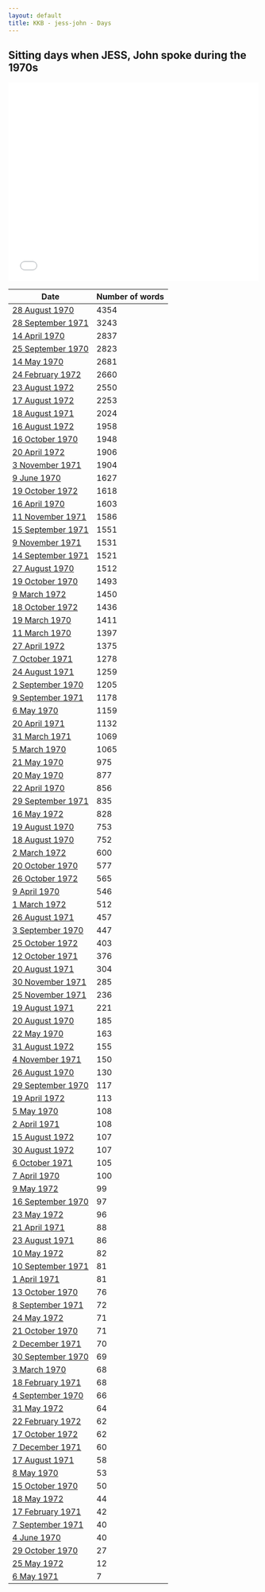 ```yaml
---
layout: default
title: KKB - jess-john - Days
---
```

## Sitting days when JESS, John spoke during the 1970s

<iframe width="100%" height="400" frameborder="0" scrolling="no" src="//plot.ly/~wragge/1415.embed"></iframe>

| Date | Number of words |
|--------------|----------------|
|[28 August 1970](https://historichansard.net/hofreps/1970/19700828_reps_27_hor69/)|4354|
|[28 September 1971](https://historichansard.net/hofreps/1971/19710928_reps_27_hor74/)|3243|
|[14 April 1970](https://historichansard.net/hofreps/1970/19700414_reps_27_hor66/)|2837|
|[25 September 1970](https://historichansard.net/hofreps/1970/19700925_reps_27_hor69/)|2823|
|[14 May 1970](https://historichansard.net/hofreps/1970/19700514_reps_27_hor67/)|2681|
|[24 February 1972](https://historichansard.net/hofreps/1972/19720224_reps_27_hor76/)|2660|
|[23 August 1972](https://historichansard.net/hofreps/1972/19720823_reps_27_hor79/)|2550|
|[17 August 1972](https://historichansard.net/hofreps/1972/19720817_reps_27_hor79/)|2253|
|[18 August 1971](https://historichansard.net/hofreps/1971/19710818_reps_27_hor73/)|2024|
|[16 August 1972](https://historichansard.net/hofreps/1972/19720816_reps_27_hor79/)|1958|
|[16 October 1970](https://historichansard.net/hofreps/1970/19701016_reps_27_hor70/)|1948|
|[20 April 1972](https://historichansard.net/hofreps/1972/19720420_reps_27_hor77/)|1906|
|[3 November 1971](https://historichansard.net/hofreps/1971/19711103_reps_27_hor74/)|1904|
|[9 June 1970](https://historichansard.net/hofreps/1970/19700609_reps_27_hor68/)|1627|
|[19 October 1972](https://historichansard.net/hofreps/1972/19721019_reps_27_hor81/)|1618|
|[16 April 1970](https://historichansard.net/hofreps/1970/19700416_reps_27_hor66/)|1603|
|[11 November 1971](https://historichansard.net/hofreps/1971/19711111_reps_27_hor75/)|1586|
|[15 September 1971](https://historichansard.net/hofreps/1971/19710915_reps_27_hor73/)|1551|
|[9 November 1971](https://historichansard.net/hofreps/1971/19711109_reps_27_hor75/)|1531|
|[14 September 1971](https://historichansard.net/hofreps/1971/19710914_reps_27_hor73/)|1521|
|[27 August 1970](https://historichansard.net/hofreps/1970/19700827_reps_27_hor69/)|1512|
|[19 October 1970](https://historichansard.net/hofreps/1970/19701019_reps_27_hor70/)|1493|
|[9 March 1972](https://historichansard.net/hofreps/1972/19720309_reps_27_hor76/)|1450|
|[18 October 1972](https://historichansard.net/hofreps/1972/19721018_reps_27_hor81/)|1436|
|[19 March 1970](https://historichansard.net/hofreps/1970/19700319_reps_27_hor66/)|1411|
|[11 March 1970](https://historichansard.net/hofreps/1970/19700311_reps_27_hor66/)|1397|
|[27 April 1972](https://historichansard.net/hofreps/1972/19720427_reps_27_hor77/)|1375|
|[7 October 1971](https://historichansard.net/hofreps/1971/19711007_reps_27_hor74/)|1278|
|[24 August 1971](https://historichansard.net/hofreps/1971/19710824_reps_27_hor73/)|1259|
|[2 September 1970](https://historichansard.net/hofreps/1970/19700902_reps_27_hor69/)|1205|
|[9 September 1971](https://historichansard.net/hofreps/1971/19710909_reps_27_hor73/)|1178|
|[6 May 1970](https://historichansard.net/hofreps/1970/19700506_reps_27_hor67/)|1159|
|[20 April 1971](https://historichansard.net/hofreps/1971/19710420_reps_27_hor72/)|1132|
|[31 March 1971](https://historichansard.net/hofreps/1971/19710331_reps_27_hor71/)|1069|
|[5 March 1970](https://historichansard.net/hofreps/1970/19700305_reps_27_hor66/)|1065|
|[21 May 1970](https://historichansard.net/hofreps/1970/19700521_reps_27_hor67/)|975|
|[20 May 1970](https://historichansard.net/hofreps/1970/19700520_reps_27_hor67/)|877|
|[22 April 1970](https://historichansard.net/hofreps/1970/19700422_reps_27_hor67/)|856|
|[29 September 1971](https://historichansard.net/hofreps/1971/19710929_reps_27_hor74/)|835|
|[16 May 1972](https://historichansard.net/hofreps/1972/19720516_reps_27_hor78/)|828|
|[19 August 1970](https://historichansard.net/hofreps/1970/19700819_reps_27_hor69/)|753|
|[18 August 1970](https://historichansard.net/hofreps/1970/19700818_reps_27_hor69/)|752|
|[2 March 1972](https://historichansard.net/hofreps/1972/19720302_reps_27_hor76/)|600|
|[20 October 1970](https://historichansard.net/hofreps/1970/19701020_reps_27_hor70/)|577|
|[26 October 1972](https://historichansard.net/hofreps/1972/19721026_reps_27_hor81/)|565|
|[9 April 1970](https://historichansard.net/hofreps/1970/19700409_reps_27_hor66/)|546|
|[1 March 1972](https://historichansard.net/hofreps/1972/19720301_reps_27_hor76/)|512|
|[26 August 1971](https://historichansard.net/hofreps/1971/19710826_reps_27_hor73/)|457|
|[3 September 1970](https://historichansard.net/hofreps/1970/19700903_reps_27_hor69/)|447|
|[25 October 1972](https://historichansard.net/hofreps/1972/19721025_reps_27_hor81/)|403|
|[12 October 1971](https://historichansard.net/hofreps/1971/19711012_reps_27_hor74/)|376|
|[20 August 1971](https://historichansard.net/hofreps/1971/19710820_reps_27_hor73/)|304|
|[30 November 1971](https://historichansard.net/hofreps/1971/19711130_reps_27_hor75/)|285|
|[25 November 1971](https://historichansard.net/hofreps/1971/19711125_reps_27_hor75/)|236|
|[19 August 1971](https://historichansard.net/hofreps/1971/19710819_reps_27_hor73/)|221|
|[20 August 1970](https://historichansard.net/hofreps/1970/19700820_reps_27_hor69/)|185|
|[22 May 1970](https://historichansard.net/hofreps/1970/19700522_reps_27_hor67/)|163|
|[31 August 1972](https://historichansard.net/hofreps/1972/19720831_reps_27_hor79/)|155|
|[4 November 1971](https://historichansard.net/hofreps/1971/19711104_reps_27_hor74/)|150|
|[26 August 1970](https://historichansard.net/hofreps/1970/19700826_reps_27_hor69/)|130|
|[29 September 1970](https://historichansard.net/hofreps/1970/19700929_reps_27_hor70/)|117|
|[19 April 1972](https://historichansard.net/hofreps/1972/19720419_reps_27_hor77/)|113|
|[5 May 1970](https://historichansard.net/hofreps/1970/19700505_reps_27_hor67/)|108|
|[2 April 1971](https://historichansard.net/hofreps/1971/19710402_reps_27_hor71/)|108|
|[15 August 1972](https://historichansard.net/hofreps/1972/19720815_reps_27_hor79/)|107|
|[30 August 1972](https://historichansard.net/hofreps/1972/19720830_reps_27_hor79/)|107|
|[6 October 1971](https://historichansard.net/hofreps/1971/19711006_reps_27_hor74/)|105|
|[7 April 1970](https://historichansard.net/hofreps/1970/19700407_reps_27_hor66/)|100|
|[9 May 1972](https://historichansard.net/hofreps/1972/19720509_reps_27_hor78/)|99|
|[16 September 1970](https://historichansard.net/hofreps/1970/19700916_reps_27_hor69/)|97|
|[23 May 1972](https://historichansard.net/hofreps/1972/19720523_reps_27_hor78/)|96|
|[21 April 1971](https://historichansard.net/hofreps/1971/19710421_reps_27_hor72/)|88|
|[23 August 1971](https://historichansard.net/hofreps/1971/19710823_reps_27_hor73/)|86|
|[10 May 1972](https://historichansard.net/hofreps/1972/19720510_reps_27_hor78/)|82|
|[10 September 1971](https://historichansard.net/hofreps/1971/19710910_reps_27_hor73/)|81|
|[1 April 1971](https://historichansard.net/hofreps/1971/19710401_reps_27_hor71/)|81|
|[13 October 1970](https://historichansard.net/hofreps/1970/19701013_reps_27_hor70/)|76|
|[8 September 1971](https://historichansard.net/hofreps/1971/19710908_reps_27_hor73/)|72|
|[24 May 1972](https://historichansard.net/hofreps/1972/19720524_reps_27_hor78/)|71|
|[21 October 1970](https://historichansard.net/hofreps/1970/19701021_reps_27_hor70/)|71|
|[2 December 1971](https://historichansard.net/hofreps/1971/19711202_reps_27_hor75/)|70|
|[30 September 1970](https://historichansard.net/hofreps/1970/19700930_reps_27_hor70/)|69|
|[3 March 1970](https://historichansard.net/hofreps/1970/19700303_reps_27_hor66/)|68|
|[18 February 1971](https://historichansard.net/hofreps/1971/19710218_reps_27_hor71/)|68|
|[4 September 1970](https://historichansard.net/hofreps/1970/19700904_reps_27_hor69/)|66|
|[31 May 1972](https://historichansard.net/hofreps/1972/19720531_reps_27_hor78/)|64|
|[22 February 1972](https://historichansard.net/hofreps/1972/19720222_reps_27_hor76/)|62|
|[17 October 1972](https://historichansard.net/hofreps/1972/19721017_reps_27_hor81/)|62|
|[7 December 1971](https://historichansard.net/hofreps/1971/19711207_reps_27_hor75/)|60|
|[17 August 1971](https://historichansard.net/hofreps/1971/19710817_reps_27_hor73/)|58|
|[8 May 1970](https://historichansard.net/hofreps/1970/19700508_reps_27_hor67/)|53|
|[15 October 1970](https://historichansard.net/hofreps/1970/19701015_reps_27_hor70/)|50|
|[18 May 1972](https://historichansard.net/hofreps/1972/19720518_reps_27_hor78/)|44|
|[17 February 1971](https://historichansard.net/hofreps/1971/19710217_reps_27_hor71/)|42|
|[7 September 1971](https://historichansard.net/hofreps/1971/19710907_reps_27_hor73/)|40|
|[4 June 1970](https://historichansard.net/hofreps/1970/19700604_reps_27_hor68/)|40|
|[29 October 1970](https://historichansard.net/hofreps/1970/19701029_reps_27_hor70/)|27|
|[25 May 1972](https://historichansard.net/hofreps/1972/19720525_reps_27_hor78/)|12|
|[6 May 1971](https://historichansard.net/hofreps/1971/19710506_reps_27_hor72/)|7|
